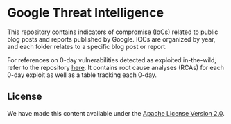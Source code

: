 # Google Threat Intelligence 

This repository contains indicators of compromise (IoCs) related to public blog posts and reports published by Google. IOCs are organized by year, and each folder relates to a specific blog post or report. 

For references on 0-day vulnerabilities detected as exploited in-the-wild, refer to the repository [here](https://github.com/googleprojectzero/0days-in-the-wild). It contains root cause analyses (RCAs) for each 0-day exploit as well as a table tracking each 0-day.

## License

We have made this content available under the [Apache License Version 2.0](https://www.apache.org/licenses/LICENSE-2.0.txt). 

